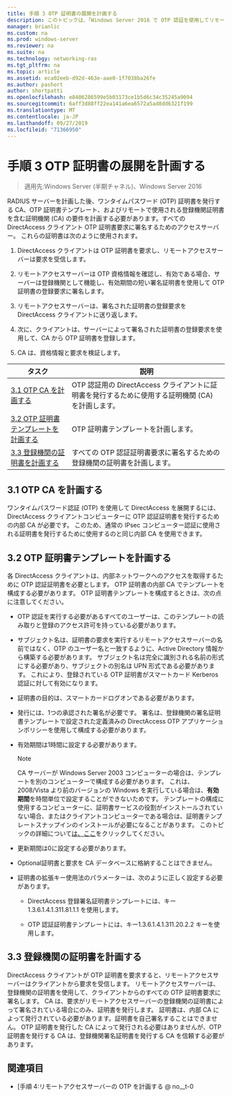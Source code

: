 ```yaml
---
title: 手順 3 OTP 証明書の展開を計画する
description: このトピックは、「Windows Server 2016 で OTP 認証を使用してリモートアクセスを展開する」の一部です。
manager: brianlic
ms.custom: na
ms.prod: windows-server
ms.reviewer: na
ms.suite: na
ms.technology: networking-ras
ms.tgt_pltfrm: na
ms.topic: article
ms.assetid: eca02eeb-d92d-463e-aae0-1f7038ba26fe
ms.author: pashort
author: shortpatti
ms.openlocfilehash: e8406286599e5b03173ce1b5d6c34c35245a9094
ms.sourcegitcommit: 6aff3d88ff22ea141a6ea6572a5ad8dd6321f199
ms.translationtype: MT
ms.contentlocale: ja-JP
ms.lasthandoff: 09/27/2019
ms.locfileid: "71366950"
---
```

# <a name="step-3-plan-otp-certificate-deployment"></a>手順 3 OTP 証明書の展開を計画する

>適用先:Windows Server (半期チャネル)、Windows Server 2016

RADIUS サーバーを計画した後、ワンタイムパスワード (OTP) 証明書を発行する CA、OTP 証明書テンプレート、およびリモートで使用される登録機関証明書を含む証明機関 (CA) の要件を計画する必要があります。すべての DirectAccess クライアント OTP 証明書要求に署名するためのアクセスサーバー。 これらの証明書は次のように使用されます。  
  
1.  DirectAccess クライアントは OTP 証明書を要求し、リモートアクセスサーバーは要求を受信します。  
  
2.  リモートアクセスサーバーは OTP 資格情報を確認し、有効である場合、サーバーは登録機関として機能し、有効期間の短い署名証明書を使用して OTP 証明書の登録要求に署名します。  
  
3.  リモートアクセスサーバーは、署名された証明書の登録要求を DirectAccess クライアントに送り返します。  
  
4.  次に、クライアントは、サーバーによって署名された証明書の登録要求を使用して、CA から OTP 証明書を登録します。  
  
5.  CA は、資格情報と要求を検証します。  
  
|タスク|説明|  
|----|--------|  
|[3.1 OTP CA を計画する](#bkmk_3_1_CA)|OTP 認証用の DirectAccess クライアントに証明書を発行するために使用する証明機関 (CA) を計画します。|  
|[3.2 OTP 証明書テンプレートを計画する](#bkmk_3_2_OTP_Cert)|OTP 証明書テンプレートを計画します。|
|[3.3 登録機関の証明書を計画する](#bkmk_33RACert)|すべての OTP 認証証明書要求に署名するための登録機関の証明書を計画します。|

## <a name="bkmk_3_1_CA"></a>3.1 OTP CA を計画する  
ワンタイムパスワード認証 (OTP) を使用して DirectAccess を展開するには、DirectAccess クライアントコンピューターに OTP 認証証明書を発行するための内部 CA が必要です。 このため、通常の IPsec コンピューター認証に使用される証明書を発行するために使用するのと同じ内部 CA を使用できます。  
  
## <a name="bkmk_3_2_OTP_Cert"></a>3.2 OTP 証明書テンプレートを計画する  
各 DirectAccess クライアントは、内部ネットワークへのアクセスを取得するために OTP 認証証明書を必要とします。 OTP 証明書の内部 CA でテンプレートを構成する必要があります。 OTP 証明書テンプレートを構成するときは、次の点に注意してください。  
  
-   OTP 認証を実行する必要があるすべてのユーザーは、このテンプレートの読み取りと登録のアクセス許可を持っている必要があります。  
  
-   サブジェクト名は、証明書の要求を実行するリモートアクセスサーバーの名前ではなく、OTP のユーザー名と一致するように、Active Directory 情報から構築する必要があります。 サブジェクト名は完全に識別される名前の形式にする必要があり、サブジェクトの別名は UPN 形式である必要があります。 これにより、登録されている OTP 証明書がスマートカード Kerberos 認証に対して有効になります。  
  
-   証明書の目的は、スマートカードログオンである必要があります。  
  
-   発行には、1つの承認された署名が必要です。 署名は、登録機関の署名証明書テンプレートで設定された定義済みの DirectAccess OTP アプリケーションポリシーを使用して構成する必要があります。  
  
-   有効期間は1時間に設定する必要があります。  
  
    > [!NOTE]  
    > CA サーバーが Windows Server 2003 コンピューターの場合は、テンプレートを別のコンピューターで構成する必要があります。 これは、2008/Vista より前のバージョンの Windows を実行している場合は、**有効期間**を時間単位で設定することができないためです。 テンプレートの構成に使用するコンピューターに、証明書サービスの役割がインストールされていない場合、またはクライアントコンピューターである場合は、証明書テンプレートスナップインのインストールが必要になることがあります。 このトピックの詳細について[は、ここ](https://technet.microsoft.com/library/cc732445.aspx)をクリックしてください。  
  
-   更新期間は0に設定する必要があります。  
  
-   Optional証明書と要求を CA データベースに格納することはできません。  
  
-   証明書の拡張キー使用法のパラメーターは、次のように正しく設定する必要があります。  
  
    -   DirectAccess 登録署名証明書テンプレートには、キー1.3.6.1.4.1.311.81.1.1 を使用します。  
  
    -   OTP 認証証明書テンプレートには、キー1.3.6.1.4.1.311.20.2.2 キーを使用します。  
  
## <a name="bkmk_33RACert"></a>3.3 登録機関の証明書を計画する  
DirectAccess クライアントが OTP 証明書を要求すると、リモートアクセスサーバーはクライアントから要求を受信します。 リモートアクセスサーバーは、登録機関の証明書を使用して、クライアントからのすべての OTP 証明書要求に署名します。 CA は、要求がリモートアクセスサーバーの登録機関の証明書によって署名されている場合にのみ、証明書を発行します。 証明書は、内部 CA によって発行されている必要があります。証明書を自己署名することはできません。 OTP 証明書を発行した CA によって発行される必要はありませんが、OTP 証明書を発行する CA は、登録機関署名証明書を発行する CA を信頼する必要があります。  
  
## <a name="BKMK_Links"></a>関連項目  
  
-   [手順 4:リモートアクセスサーバーの OTP を計画する @ no__t-0  
  


